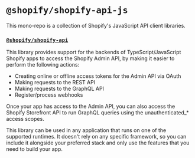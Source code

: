 # `@shopify/shopify-api-js`

This mono-repo is a collection of Shopify's JavaScript API client libraries.

### [`@shopify/shopify-api`](./packages/shopify-api)

This library provides support for the backends of TypeScript/JavaScript Shopify apps to access the Shopify Admin API, by making it easier to perform the following actions:

- Creating online or offline access tokens for the Admin API via OAuth
- Making requests to the REST API
- Making requests to the GraphQL API
- Register/process webhooks

Once your app has access to the Admin API, you can also access the Shopify Storefront API to run GraphQL queries using the unauthenticated_* access scopes.

This library can be used in any application that runs on one of the supported runtimes. It doesn't rely on any specific framework, so you can include it alongside your preferred stack and only use the features that you need to build your app.
